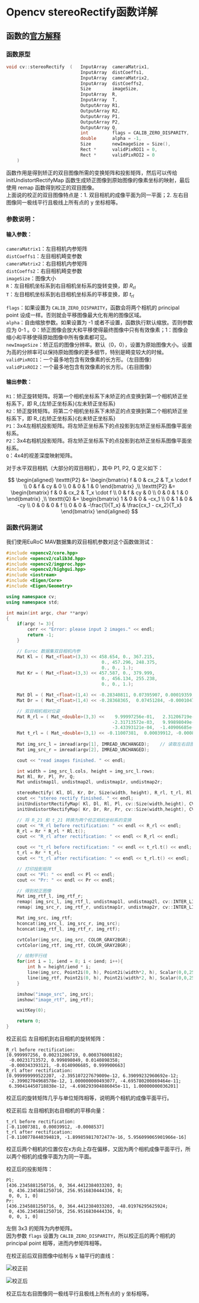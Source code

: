 # Opencv stereoRectify函数详解


## 函数的[官方解释](https://docs.opencv.org/4.x/d9/d0c/group__calib3d.html#ga617b1685d4059c6040827800e72ad2b6)
### 函数原型

```cpp
void cv::stereoRectify 	(   InputArray  cameraMatrix1,
                            InputArray  distCoeffs1,
                            InputArray  cameraMatrix2,
                            InputArray  distCoeffs2,
                            Size        imageSize,
                            InputArray  R,
                            InputArray  T,
                            OutputArray R1,
                            OutputArray R2,
                            OutputArray P1,
                            OutputArray P2,
                            OutputArray Q,
                            int         flags = CALIB_ZERO_DISPARITY,
                            double      alpha = -1,
                            Size        newImageSize = Size(),
                            Rect *      validPixROI1 = 0,
                            Rect *      validPixROI2 = 0 
	) 	
```

函数作用是得到矫正的双目图像所需的变换矩阵和投影矩阵，然后可以传给 initUndistortRectifyMap 函数生成矫正图像到原始图像的像素坐标的映射，最后使用 remap 函数得到校正的双目图像。  
上面说的校正的双目图像特点是：1. 双目相机的成像平面为同一平面；2. 左右目图像同一极线平行且极线上所有点的 y 坐标相等。

### 参数说明：
#### 输入参数：
`cameraMatrix1`：左目相机内参矩阵  
`distCoeffs1`：左目相机畸变参数  
`cameraMatrix2`：右目相机内参矩阵  
`distCoeffs2`：右目相机畸变参数  
`imageSize`：图像大小  
`R`：左目相机坐标系到右目相机坐标系的旋转变换，即 $R_{rl}$  
`T`：左目相机坐标系到右目相机坐标系的平移变换，即 $t_{rl}$  

`flags`：如果设置为 `CALIB_ZERO_DISPARITY`，函数会将两个相机的 principal point 设成一样。否则就会平移图像最大化有用的图像区域。  
`alpha`：自由缩放参数。如果设置为 -1 或者不设置，函数执行默认缩放。否则参数应为 0-1 。0：矫正图像会放大和平移使得最终图像中只有有效像素；1：图像会缩小和平移使得原始图像中所有像素都可见。  
`newImageSize`：矫正后的图像分辨率。默认（0，0），设置为原始图像大小。设置为高的分辨率可以保持原始图像的更多细节，特别是畸变较大的时候。  
`validPixROI1`：一个最多地包含有效像素的长方形。（左目图像）  
`validPixROI2`：一个最多地包含有效像素的长方形。（右目图像）  
#### 输出参数：
`R1`：矫正旋转矩阵。将第一个相机坐标系下未矫正的点变换到第一个相机矫正坐标系下，即 R_{左矫正坐标系}{左未矫正坐标系}  
`R2`：矫正旋转矩阵。将第二个相机坐标系下未矫正的点变换到第二个相机矫正坐标系下，即 R_{右矫正坐标系}{右未矫正坐标系}  
`P1`：3x4左相机投影矩阵。将左矫正坐标系下的点投影到左矫正坐标系图像平面坐标系。  
`P2`：3x4右相机投影矩阵。将左矫正坐标系下的点投影到右矫正坐标系图像平面坐标系。  
`Q`：4x4的视差深度映射矩阵。  

对于水平双目相机（大部分的双目相机），其中 P1, P2, Q 定义如下：

$$
\begin{aligned}
\texttt{P2} &= \begin{bmatrix} f & 0 & cx_2 & T_x \cdot f \\ 0 & f & cy & 0 \\ 0 & 0 & 1 & 0 \end{bmatrix} ,\\
\texttt{P2} &= \begin{bmatrix} f & 0 & cx_2 & T_x \cdot f \\ 0 & f & cy & 0 \\ 0 & 0 & 1 & 0 \end{bmatrix} ,\\
\texttt{Q} &= \begin{bmatrix} 1 & 0 & 0 & -cx_1 \\ 0 & 1 & 0 & -cy \\ 0 & 0 & 0 & f \\ 0 & 0 & -\frac{1}{T_x} & \frac{cx_1 - cx_2}{T_x} \end{bmatrix}
\end{aligned}
$$


### 函数代码测试
我们使用EuRoC MAV数据集的双目相机参数对这个函数做测试：  

```cpp
#include <opencv2/core.hpp>
#include <opencv2/calib3d.hpp>
#include <opencv2/imgproc.hpp>
#include <opencv2/highgui.hpp>
#include <iostream>
#include <Eigen/Core>
#include <Eigen/Geometry>

using namespace cv;
using namespace std;

int main(int argc, char **argv)
{
    if(argc != 3){
        cerr << "Error: please input 2 images." << endl;
        return -1;
    }

    // Euroc 数据集双目相机内参
    Mat Kl = ( Mat_<float>(3,3) << 458.654, 0., 367.215, 
                                    0., 457.296, 248.375, 
                                    0., 0., 1.);
    Mat Kr = ( Mat_<float>(3,3) << 457.587, 0., 379.999, 
                                    0., 456.134, 255.238, 
                                    0., 0., 1.);

    Mat Dl = ( Mat_<float>(1,4) << -0.28340811, 0.07395907, 0.00019359, 1.76187114e-05 );       // 畸变参数
    Mat Dr = ( Mat_<float>(1,4) << -0.28368365,  0.07451284, -0.00010473, -3.55590700e-05 );

    // 双目相机相对位姿
    Mat R_rl = ( Mat_<double>(3,3) <<    9.99997256e-01,   2.31206719e-03,   3.76008102e-04, 
	                                    -2.31713572e-03,   9.99898049e-01,   1.40898358e-02,
	                                    -3.43393121e-04,  -1.40906685e-02,   9.99900663e-01 );
    Mat t_rl = ( Mat_<double>(3,1) << -0.11007381,  0.00039912, -0.0008537 );       // 变换的数据类型需要时double的，不然之后执行opencv的函数会报错
    
    Mat img_src_l = imread(argv[1], IMREAD_UNCHANGED);    // 读取左右目图像
    Mat img_src_r = imread(argv[2], IMREAD_UNCHANGED);

    cout << "read images finished. " << endl;

    int width = img_src_l.cols, height = img_src_l.rows;
    Mat Rl, Rr, Pl, Pr, Q;
    Mat undistmap1l, undistmap2l, undistmap1r, undistmap2r;

    stereoRectify( Kl, Dl, Kr, Dr, Size(width, height), R_rl, t_rl, Rl, Rr, Pl, Pr, Q, cv::CALIB_ZERO_DISPARITY, 0 );
    cout << "stereo rectify finished. " << endl;
    initUndistortRectifyMap( Kl, Dl, Rl, Pl, cv::Size(width,height), CV_16SC2, undistmap1l, undistmap2l );
    initUndistortRectifyMap( Kr, Dr, Rr, Pr, cv::Size(width,height), CV_16SC2, undistmap1r, undistmap2r );

    // 将 R_21 和 t_21 转换为两个校正相机坐标系的变换
    cout << "R_rl before rectification: " << endl << R_rl << endl;
    R_rl = Rr * R_rl * Rl.t();
    cout << "R_rl after rectification: " << endl << R_rl << endl;

    cout << "t_rl before rectification: " << endl << t_rl.t() << endl;
    t_rl = Rr * t_rl;
    cout << "t_rl after rectification: " << endl << t_rl.t() << endl;

    // 打印投影矩阵
    cout << "Pl: " << endl << Pl << endl;
    cout << "Pr: " << endl << Pr << endl;

    // 得到校正图像
    Mat img_rtf_l, img_rtf_r;
    remap( img_src_l, img_rtf_l, undistmap1l, undistmap2l, cv::INTER_LINEAR );
    remap( img_src_r, img_rtf_r, undistmap1r, undistmap2r, cv::INTER_LINEAR );

    Mat img_src, img_rtf;
    hconcat(img_src_l, img_src_r, img_src);
    hconcat(img_rtf_l, img_rtf_r, img_rtf);

    cvtColor(img_src, img_src, COLOR_GRAY2BGR);
    cvtColor(img_rtf, img_rtf, COLOR_GRAY2BGR);

    // 绘制平行线
    for(int i = 1, iend = 8; i < iend; i++){
        int h = height/iend * i;
        line(img_src, Point2i(0, h), Point2i(width*2, h), Scalar(0,0,255));
        line(img_rtf, Point2i(0, h), Point2i(width*2, h), Scalar(0,0,255));
    }

    imshow("image_src", img_src);
    imshow("image_rtf", img_rtf);

    waitKey(0);

    return 0;
}
```

校正前后 左目相机到右目相机的旋转矩阵：

```shell
R_rl before rectification: 
[0.999997256, 0.00231206719, 0.000376008102;
 -0.00231713572, 0.999898049, 0.0140898358;
 -0.000343393121, -0.0140906685, 0.999900663]
R_rl after rectification: 
[0.999999999522207, -2.395107227679009e-12, 6.39099232960692e-12;
 -2.39902704968578e-12, 1.000000000493077, -4.695780200869464e-11;
 6.390414450718838e-12, -4.698293904886045e-11, 1.00000000036201]
```

校正后的旋转矩阵几乎与单位矩阵相等，说明两个相机的成像平面平行。

校正前后 左目相机到右目相机的平移向量：

```shell
t_rl before rectification: 
[-0.11007381, 0.00039912, -0.0008537]
t_rl after rectification: 
[-0.1100778440394819, -1.899859817072477e-16, 5.956099065901966e-16]
```

校正后两个相机的位置仅在x方向上存在偏移，又因为两个相机成像平面平行，所以两个相机的成像平面为为同一平面。

校正后的投影矩阵：

```shell
Pl: 
[436.2345881250716, 0, 364.4412384033203, 0;
 0, 436.2345881250716, 256.9516830444336, 0;
 0, 0, 1, 0]
Pr: 
[436.2345881250716, 0, 364.4412384033203, -48.01976295625924;
 0, 436.2345881250716, 256.9516830444336, 0;
 0, 0, 1, 0]
```

左侧 3x3 的矩阵为内参矩阵。  
因为参数 `flags` 设置为 `CALIB_ZERO_DISPARITY`，所以校正后的两个相机的 principal point 相等，进而内参矩阵相等。

在校正前后双目图像中绘制与 x 轴平行的直线：

![校正前](./images/image_rtf1.png)

![校正后](./images/image_rtf2.png)

校正后左右目图像同一极线平行且极线上所有点的 y 坐标相等。